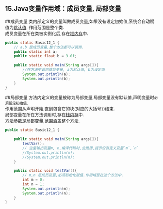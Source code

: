 15.Java变量作用域：成员变量, 局部变量
---

##成员变量
类内部定义的变量叫做成员变量,如果没有设定初始值,系统会自动赋值为[默认值](dashidan.com).
作用范围是整个类.   
成员变量在所在类被实例化后,存在[堆内存](dashidan.com)中.

```java
public static Basic12_1 {
	// a,b 是成员变量,整个方法都可以调用.
	public static int a;
	public static float b = 3.0f;
	
	public static void main(String args[]){
		//在方法中调用成员变量, a为默认值, b为设定值
		System.out.println(a);
		System.out.println(b);
	}
}
```

##局部变量
方法内定义的变量被称为局部变量,局部变量没有默认值,声明变量时`必须设定初始值`.   
作用范围从声明开始,直到包含它的块(对应的大括号`}`)结束.   
局部变量在所在方法调用时,存在[栈内存](dashidan.com)中.   
方法参数是局部变量,范围涵盖整个方法.   

```java
public static Basic12_1 {
	
	public static void main(String args[]){
		testVar();
		// 这里输出变量m, n,编译代码时,会报错,提示没有定义变量`m`,`n`
		//System.out.println(m);
		//System.out.println(n);		
	}
	
	public static void testVar(){
		// m,n 是成员变量,必须初始化赋值.作用域是在这个方法中.
		int m = 0;
		int n = 1;
		System.out.println(m);
		System.out.println(n);
	}
}
```